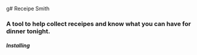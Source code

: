 g# Receipe Smith

### A tool to help collect receipes and know what you can have for dinner tonight.

##### Installing


